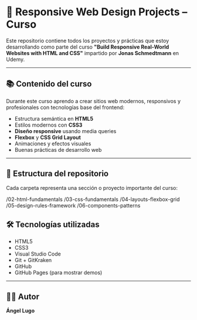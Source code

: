 # 🚀 Responsive Web Design Projects – Curso

Este repositorio contiene todos los proyectos y prácticas que estoy desarrollando como parte del curso **"Build Responsive Real-World Websites with HTML and CSS"** impartido por **Jonas Schmedtmann** en Udemy.

---

## 📚 Contenido del curso

Durante este curso aprendo a crear sitios web modernos, responsivos y profesionales con tecnologías base del frontend:

- Estructura semántica en **HTML5**
- Estilos modernos con **CSS3**
- **Diseño responsive** usando media queries
- **Flexbox** y **CSS Grid Layout**
- Animaciones y efectos visuales
- Buenas prácticas de desarrollo web

---

## 📁 Estructura del repositorio

Cada carpeta representa una sección o proyecto importante del curso:

/02-html-fundamentals
/03-css-fundamentals
/04-layouts-flexbox-grid
/05-design-rules-framework
/06-components-patterns

## 🛠 Tecnologías utilizadas

- HTML5
- CSS3
- Visual Studio Code
- Git + GitKraken
- GitHub
- GitHub Pages (para mostrar demos)

---

## 👨‍💻 Autor

**Ángel Lugo**
